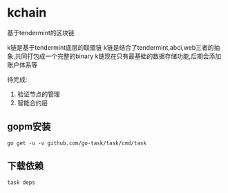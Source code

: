 # kchain
基于tendermint的区块链

k链是基于tendermint底层的联盟链
k链是结合了tendermint,abci,web三者的抽象,共同打包成一个完整的binary
k链现在只有最基础的数据存储功能,后期会添加账户体系等

待完成:
1. 验证节点的管理
2. 智能合约层


## gopm安装

```
go get -u -v github.com/go-task/task/cmd/task
```

## 下载依赖

```
task deps
```
